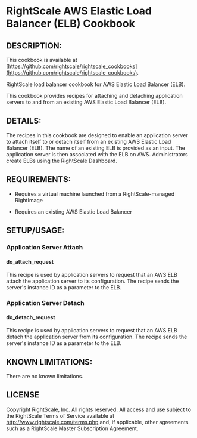 # RightScale AWS Elastic Load Balancer (ELB) Cookbook

## DESCRIPTION:

This cookbook is available at [https://github.com/rightscale/rightscale_cookbooks](https://github.com/rightscale/rightscale_cookbooks).

RightScale load balancer cookbook for AWS Elastic Load Balancer (ELB).

This cookbook provides recipes for attaching and detaching application servers
to and from an existing AWS Elastic Load Balancer (ELB).

## DETAILS:

The recipes in this cookbook are designed to enable an application server to
attach itself to or detach itself from an existing AWS Elastic Load Balancer
(ELB). The name of an existing ELB is provided as an input. The application
server is then associated with the ELB on AWS. Administrators create ELBs using
the RightScale Dashboard.

## REQUIREMENTS:

* Requires a virtual machine launched from a RightScale-managed RightImage

* Requires an existing AWS Elastic Load Balancer

## SETUP/USAGE:

### Application Server Attach

#### do_attach_request

This recipe is used by application servers to request that an AWS ELB attach the
application server to its configuration. The recipe sends the server's instance
ID as a parameter to the ELB.

### Application Server Detach

#### do_detach_request

This recipe is used by application servers to request that an AWS ELB detach the
application server from its configuration. The recipe sends the server's
instance ID as a parameter to the ELB.

## KNOWN LIMITATIONS:

There are no known limitations.

## LICENSE

Copyright RightScale, Inc. All rights reserved.
All access and use subject to the RightScale Terms of Service available at
http://www.rightscale.com/terms.php and, if applicable, other agreements
such as a RightScale Master Subscription Agreement.
